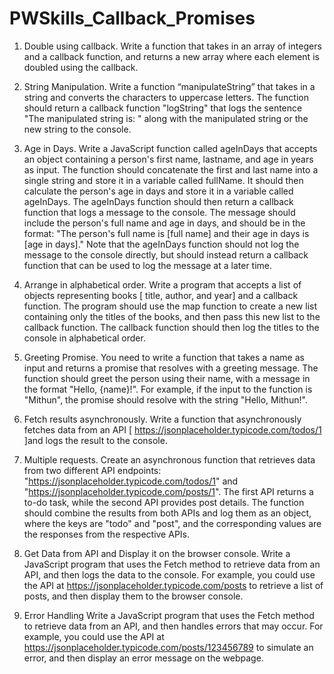# PWSkills_Callback_Promises

1. Double using callback.
Write a function that takes in an array of integers and a callback function, and returns a new array where each element is doubled using the callback.

2. String Manipulation.
Write a function “manipulateString” that takes in a string and converts the characters to uppercase letters. The function should return a callback function "logString" that logs the sentence "The manipulated string is: " along with the manipulated string or the new string to the console.

3. Age in Days.
Write a JavaScript function called ageInDays that accepts an object containing a person's first name, lastname, and age in years as input. The function should concatenate the first and last name into a single string and store it in a variable called fullName. It should then calculate the person's age in days and store it in a variable called ageInDays.
The ageInDays function should then return a callback function that logs a message to the console. The
message should include the person's full name and age in days, and should be in the format: "The person's full name is [full name] and their age in days is [age in days]."
Note that the ageInDays function should not log the message to the console directly, but should instead return a callback function that can be used to log the message at a later time.

4. Arrange in alphabetical order.
Write a program that accepts a list of objects representing books [ title, author, and year] and a callback function. The program should use the map function to create a new list containing only the titles of the books, and then pass this new list to the callback function. The callback function should then log the titles to the console in alphabetical order.

5. Greeting Promise.
You need to write a function that takes a name as input and returns a promise that resolves with a greeting message. The function should greet the person using their name, with a message in the format "Hello, {name}!".
For example, if the input to the function is "Mithun", the promise should resolve with the string "Hello, Mithun!".

6. Fetch results asynchronously.
Write a function that asynchronously fetches data from an API
[ https://jsonplaceholder.typicode.com/todos/1 ]and logs the result to the console.

7. Multiple requests.
Create an asynchronous function that retrieves data from two different API endpoints: "https://jsonplaceholder.typicode.com/todos/1" and "https://jsonplaceholder.typicode.com/posts/1". The first API returns a to-do task, while the second API provides post details. The function should combine the results from both APIs and log them as an object, where the keys are "todo" and "post", and the corresponding values are the responses from the respective APIs.

8. Get Data from API and Display it on the browser console.
Write a JavaScript program that uses the Fetch method to retrieve data from an API, and then logs the data to the console. For example, you could use the API at https://jsonplaceholder.typicode.com/posts to retrieve a list of posts, and then display them to the browser console.

9. Error Handling
Write a JavaScript program that uses the Fetch method to retrieve data from an API, and then handles errors
that may occur. For example, you could use the API at https://jsonplaceholder.typicode.com/posts/123456789
to simulate an error, and then display an error message on the webpage.